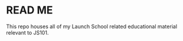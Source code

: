 # READ ME #

This repo houses all of my Launch School related educational material relevant to JS101.

